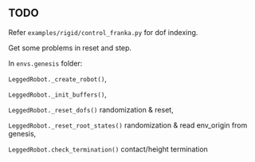 ## TODO

Refer `examples/rigid/control_franka.py` for dof indexing.

Get some problems in reset and step.

In `envs.genesis` folder: 

`LeggedRobot._create_robot()`,

`LeggedRobot._init_buffers()`,

`LeggedRobot._reset_dofs()` randomization & reset,

`LeggedRobot._reset_root_states()` randomization & read env_origin from genesis,

`LeggedRobot.check_termination()` contact/height termination

